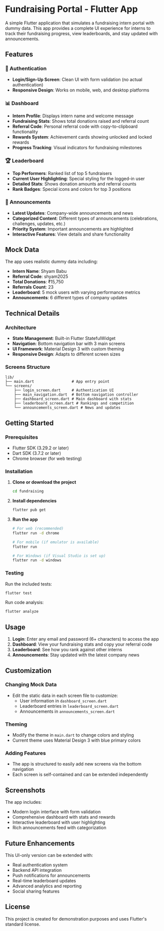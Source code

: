 # Fundraising Portal - Flutter App

A simple Flutter application that simulates a fundraising intern portal with dummy data. This app provides a complete UI experience for interns to track their fundraising progress, view leaderboards, and stay updated with announcements.

## Features

### 🔐 Authentication
- **Login/Sign-Up Screen**: Clean UI with form validation (no actual authentication)
- **Responsive Design**: Works on mobile, web, and desktop platforms

### 📊 Dashboard
- **Intern Profile**: Displays intern name and welcome message
- **Fundraising Stats**: Shows total donations raised and referral count
- **Referral Code**: Personal referral code with copy-to-clipboard functionality
- **Rewards System**: Achievement cards showing unlocked and locked rewards
- **Progress Tracking**: Visual indicators for fundraising milestones

### 🏆 Leaderboard
- **Top Performers**: Ranked list of top 5 fundraisers
- **Current User Highlighting**: Special styling for the logged-in user
- **Detailed Stats**: Shows donation amounts and referral counts
- **Rank Badges**: Special icons and colors for top 3 positions

### 📢 Announcements
- **Latest Updates**: Company-wide announcements and news
- **Categorized Content**: Different types of announcements (celebrations, challenges, updates, etc.)
- **Priority System**: Important announcements are highlighted
- **Interactive Features**: View details and share functionality

## Mock Data

The app uses realistic dummy data including:
- **Intern Name**: Shyam Babu
- **Referral Code**: shyam2025
- **Total Donations**: ₹15,750
- **Referrals Count**: 23
- **Leaderboard**: 5 mock users with varying performance metrics
- **Announcements**: 6 different types of company updates

## Technical Details

### Architecture
- **State Management**: Built-in Flutter StatefulWidget
- **Navigation**: Bottom navigation bar with 3 main screens
- **UI Framework**: Material Design 3 with custom theming
- **Responsive Design**: Adapts to different screen sizes

### Screens Structure
```
lib/
├── main.dart                 # App entry point
└── screens/
    ├── login_screen.dart     # Authentication UI
    ├── main_navigation.dart  # Bottom navigation controller
    ├── dashboard_screen.dart # Main dashboard with stats
    ├── leaderboard_screen.dart # Rankings and competition
    └── announcements_screen.dart # News and updates
```

## Getting Started

### Prerequisites
- Flutter SDK (3.29.2 or later)
- Dart SDK (3.7.2 or later)
- Chrome browser (for web testing)

### Installation

1. **Clone or download the project**
   ```bash
   cd fundraising
   ```

2. **Install dependencies**
   ```bash
   flutter pub get
   ```

3. **Run the app**
   ```bash
   # For web (recommended)
   flutter run -d chrome
   
   # For mobile (if emulator is available)
   flutter run
   
   # For Windows (if Visual Studio is set up)
   flutter run -d windows
   ```

### Testing

Run the included tests:
```bash
flutter test
```

Run code analysis:
```bash
flutter analyze
```

## Usage

1. **Login**: Enter any email and password (6+ characters) to access the app
2. **Dashboard**: View your fundraising stats and copy your referral code
3. **Leaderboard**: See how you rank against other interns
4. **Announcements**: Stay updated with the latest company news

## Customization

### Changing Mock Data
- Edit the static data in each screen file to customize:
  - User information in `dashboard_screen.dart`
  - Leaderboard entries in `leaderboard_screen.dart`
  - Announcements in `announcements_screen.dart`

### Theming
- Modify the theme in `main.dart` to change colors and styling
- Current theme uses Material Design 3 with blue primary colors

### Adding Features
- The app is structured to easily add new screens via the bottom navigation
- Each screen is self-contained and can be extended independently

## Screenshots

The app includes:
- Modern login interface with form validation
- Comprehensive dashboard with stats and rewards
- Interactive leaderboard with user highlighting
- Rich announcements feed with categorization

## Future Enhancements

This UI-only version can be extended with:
- Real authentication system
- Backend API integration
- Push notifications for announcements
- Real-time leaderboard updates
- Advanced analytics and reporting
- Social sharing features

## License

This project is created for demonstration purposes and uses Flutter's standard license.
